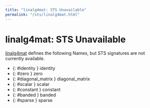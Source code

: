 ```yaml
---
title: "linalg4mat: STS Unavailable"
permalink: "/sts/linalg4mat.html"
---
```


# linalg4mat: STS Unavailable


[linalg4mat](/cd/linalg4mat)
defines the following Names, but STS signatures are not currently available.


 *  {: #identity } identity
 *  {: #zero } zero
 *  {: #diagonal_matrix } diagonal_matrix
 *  {: #scalar } scalar
 *  {: #constant } constant
 *  {: #banded } banded
 *  {: #sparse } sparse
